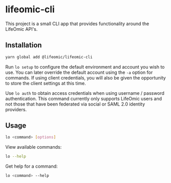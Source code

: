 # lifeomic-cli

This project is a small CLI app that provides functionality around the LifeOmic
API's.

## Installation

```bash
yarn global add @lifeomic/lifeomic-cli
```

Run `lo setup` to configure the default environment and account you wish to use.
You can later override the default account using the `-a` option for commands.
If using client credentials, you will also be given the opportunity to store the
client settings at this time.

Use `lo auth` to obtain access credentials when using username / password
authentication.  This command currently only supports LifeOmic users and not
those that have been federated via social or SAML 2.0 identity providers.

## Usage

```bash
lo <command> [options]
```

View available commands:

```bash
lo --help
```

Get help for a command:

```bash
lo <command> --help
```
